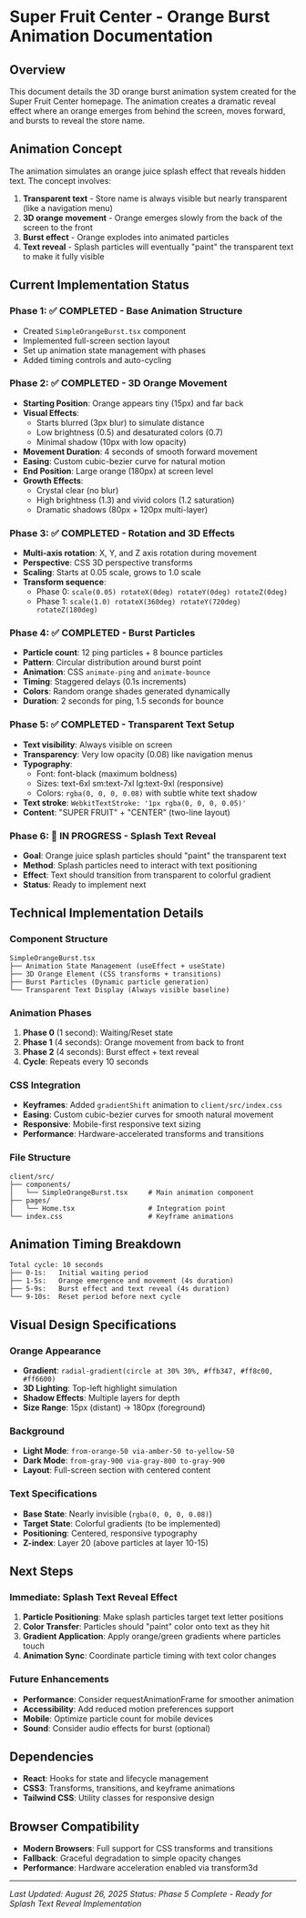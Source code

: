 # Super Fruit Center - Orange Burst Animation Documentation

## Overview
This document details the 3D orange burst animation system created for the Super Fruit Center homepage. The animation creates a dramatic reveal effect where an orange emerges from behind the screen, moves forward, and bursts to reveal the store name.

## Animation Concept
The animation simulates an orange juice splash effect that reveals hidden text. The concept involves:
1. **Transparent text** - Store name is always visible but nearly transparent (like a navigation menu)
2. **3D orange movement** - Orange emerges slowly from the back of the screen to the front
3. **Burst effect** - Orange explodes into animated particles
4. **Text reveal** - Splash particles will eventually "paint" the transparent text to make it fully visible

## Current Implementation Status

### Phase 1: ✅ COMPLETED - Base Animation Structure
- Created `SimpleOrangeBurst.tsx` component
- Implemented full-screen section layout
- Set up animation state management with phases
- Added timing controls and auto-cycling

### Phase 2: ✅ COMPLETED - 3D Orange Movement
- **Starting Position**: Orange appears tiny (15px) and far back
- **Visual Effects**: 
  - Starts blurred (3px blur) to simulate distance
  - Low brightness (0.5) and desaturated colors (0.7)
  - Minimal shadow (10px with low opacity)
- **Movement Duration**: 4 seconds of smooth forward movement
- **Easing**: Custom cubic-bezier curve for natural motion
- **End Position**: Large orange (180px) at screen level
- **Growth Effects**: 
  - Crystal clear (no blur)
  - High brightness (1.3) and vivid colors (1.2 saturation)
  - Dramatic shadows (80px + 120px multi-layer)

### Phase 3: ✅ COMPLETED - Rotation and 3D Effects
- **Multi-axis rotation**: X, Y, and Z axis rotation during movement
- **Perspective**: CSS 3D perspective transforms
- **Scaling**: Starts at 0.05 scale, grows to 1.0 scale
- **Transform sequence**: 
  - Phase 0: `scale(0.05) rotateX(0deg) rotateY(0deg) rotateZ(0deg)`
  - Phase 1: `scale(1.0) rotateX(360deg) rotateY(720deg) rotateZ(180deg)`

### Phase 4: ✅ COMPLETED - Burst Particles
- **Particle count**: 12 ping particles + 8 bounce particles
- **Pattern**: Circular distribution around burst point
- **Animation**: CSS `animate-ping` and `animate-bounce`
- **Timing**: Staggered delays (0.1s increments)
- **Colors**: Random orange shades generated dynamically
- **Duration**: 2 seconds for ping, 1.5 seconds for bounce

### Phase 5: ✅ COMPLETED - Transparent Text Setup
- **Text visibility**: Always visible on screen
- **Transparency**: Very low opacity (0.08) like navigation menus
- **Typography**: 
  - Font: font-black (maximum boldness)
  - Sizes: text-6xl sm:text-7xl lg:text-9xl (responsive)
  - Colors: `rgba(0, 0, 0, 0.08)` with subtle white text shadow
- **Text stroke**: `WebkitTextStroke: '1px rgba(0, 0, 0, 0.05)'`
- **Content**: "SUPER FRUIT" + "CENTER" (two-line layout)

### Phase 6: 🚧 IN PROGRESS - Splash Text Reveal
- **Goal**: Orange juice splash particles should "paint" the transparent text
- **Method**: Splash particles need to interact with text positioning
- **Effect**: Text should transition from transparent to colorful gradient
- **Status**: Ready to implement next

## Technical Implementation Details

### Component Structure
```
SimpleOrangeBurst.tsx
├── Animation State Management (useEffect + useState)
├── 3D Orange Element (CSS transforms + transitions)
├── Burst Particles (Dynamic particle generation)
└── Transparent Text Display (Always visible baseline)
```

### Animation Phases
1. **Phase 0** (1 second): Waiting/Reset state
2. **Phase 1** (4 seconds): Orange movement from back to front
3. **Phase 2** (4 seconds): Burst effect + text reveal
4. **Cycle**: Repeats every 10 seconds

### CSS Integration
- **Keyframes**: Added `gradientShift` animation to `client/src/index.css`
- **Easing**: Custom cubic-bezier curves for smooth natural movement
- **Responsive**: Mobile-first responsive text sizing
- **Performance**: Hardware-accelerated transforms and transitions

### File Structure
```
client/src/
├── components/
│   └── SimpleOrangeBurst.tsx     # Main animation component
├── pages/
│   └── Home.tsx                  # Integration point
└── index.css                     # Keyframe animations
```

## Animation Timing Breakdown
```
Total cycle: 10 seconds
├── 0-1s:   Initial waiting period
├── 1-5s:   Orange emergence and movement (4s duration)
├── 5-9s:   Burst effect and text reveal (4s duration)
└── 9-10s:  Reset period before next cycle
```

## Visual Design Specifications

### Orange Appearance
- **Gradient**: `radial-gradient(circle at 30% 30%, #ffb347, #ff8c00, #ff6600)`
- **3D Lighting**: Top-left highlight simulation
- **Shadow Effects**: Multiple layers for depth
- **Size Range**: 15px (distant) → 180px (foreground)

### Background
- **Light Mode**: `from-orange-50 via-amber-50 to-yellow-50`
- **Dark Mode**: `from-gray-900 via-gray-800 to-gray-900`
- **Layout**: Full-screen section with centered content

### Text Specifications
- **Base State**: Nearly invisible (`rgba(0, 0, 0, 0.08)`)
- **Target State**: Colorful gradients (to be implemented)
- **Positioning**: Centered, responsive typography
- **Z-index**: Layer 20 (above particles at layer 10-15)

## Next Steps

### Immediate: Splash Text Reveal Effect
1. **Particle Positioning**: Make splash particles target text letter positions
2. **Color Transfer**: Particles should "paint" color onto text as they hit
3. **Gradient Application**: Apply orange/green gradients where particles touch
4. **Animation Sync**: Coordinate particle timing with text color changes

### Future Enhancements
- **Performance**: Consider requestAnimationFrame for smoother animation
- **Accessibility**: Add reduced motion preferences support
- **Mobile**: Optimize particle count for mobile devices
- **Sound**: Consider audio effects for burst (optional)

## Dependencies
- **React**: Hooks for state and lifecycle management
- **CSS3**: Transforms, transitions, and keyframe animations
- **Tailwind CSS**: Utility classes for responsive design

## Browser Compatibility
- **Modern Browsers**: Full support for CSS transforms and transitions
- **Fallback**: Graceful degradation to simple opacity changes
- **Performance**: Hardware acceleration enabled via transform3d

---

*Last Updated: August 26, 2025*
*Status: Phase 5 Complete - Ready for Splash Text Reveal Implementation*